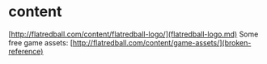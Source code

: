 # content

[http://flatredball.com/content/flatredball-logo/](flatredball-logo.md) Some free game assets: [http://flatredball.com/content/game-assets/](broken-reference)

